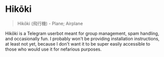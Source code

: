 # Hikōki
> Hikōki (飛行機) - Plane; Airplane

Hikōki is a Telegram userbot meant for group management, spam handling, and occasionally fun. I probably won't be providing installation instructions, at least not yet, because I don't want it to be super easily accessible to those who would use it for nefarious purposes.
